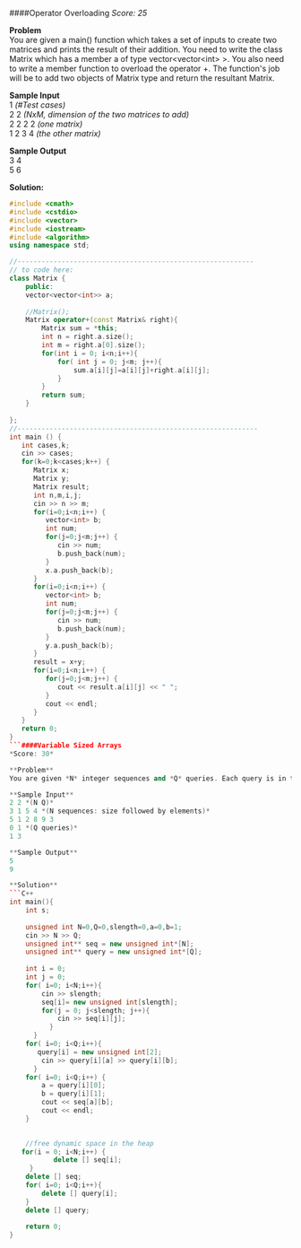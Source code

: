 ####Operator Overloading
*Score: 25*

**Problem**  
You are given a main() function which takes a set of inputs to create two matrices and prints the result of their addition. You need to write the class Matrix which has a member a of type vector\<vector\<int\> \>. You also need to write a member function to overload the operator +. The function's job will be to add two objects of Matrix type and return the resultant Matrix.  

**Sample Input**  
1 	*(#Test cases)*  
2 2 	*(NxM, dimension of the two matrices to add)*  
2 2 2 2 *(one matrix)*	
1 2 3 4 *(the other matrix)* 

**Sample Output**  
3 4  
5 6  

**Solution:**  
```C++
#include <cmath>
#include <cstdio>
#include <vector>
#include <iostream>
#include <algorithm>
using namespace std;

//-----------------------------------------------------------
// to code here:
class Matrix {
    public:
    vector<vector<int>> a;
    
    //Matrix();
    Matrix operator+(const Matrix& right){
        Matrix sum = *this;
        int n = right.a.size();
        int m = right.a[0].size();
        for(int i = 0; i<n;i++){
            for( int j = 0; j<m; j++){
                sum.a[i][j]=a[i][j]+right.a[i][j];
            }
        }
        return sum;
    }
    
};
//------------------------------------------------------------
int main () {
   int cases,k;
   cin >> cases;
   for(k=0;k<cases;k++) {
      Matrix x;
      Matrix y;
      Matrix result;
      int n,m,i,j;
      cin >> n >> m;
      for(i=0;i<n;i++) {
         vector<int> b;
         int num;
         for(j=0;j<m;j++) {
            cin >> num;
            b.push_back(num);
         }
         x.a.push_back(b);
      }
      for(i=0;i<n;i++) {
         vector<int> b;
         int num;
         for(j=0;j<m;j++) {
            cin >> num;
            b.push_back(num);
         }
         y.a.push_back(b);
      }
      result = x+y;
      for(i=0;i<n;i++) {
         for(j=0;j<m;j++) {
            cout << result.a[i][j] << " ";
         }
         cout << endl;
      }
   }  
   return 0;
}
```####Variable Sized Arrays
*Score: 30*  

**Problem**  
You are given *N* integer sequences and *Q* queries. Each query is in the following format: "*a* *b*" where *a* denotes the index of the sequence, and *b* denotes the index of the element in that sequence. Your task is to find the value of the element described in each query.  

**Sample Input**  
2 2 *(N Q)*  
3 1 5 4 *(N sequences: size followed by elements)*  
5 1 2 8 9 3  
0 1 *(Q queries)*  
1 3  

**Sample Output**  
5  
9  

**Solution**  
```C++
int main(){
    int s;
    
    unsigned int N=0,Q=0,slength=0,a=0,b=1;
    cin >> N >> Q;
    unsigned int** seq = new unsigned int*[N];
    unsigned int** query = new unsigned int*[Q];
       
    int i = 0;
    int j = 0;
    for( i=0; i<N;i++){
        cin >> slength;
        seq[i]= new unsigned int[slength];
        for(j = 0; j<slength; j++){
            cin >> seq[i][j];
          }
      }
    for( i=0; i<Q;i++){
       query[i] = new unsigned int[2];
        cin >> query[i][a] >> query[i][b];
      }
    for( i=0; i<Q;i++) {
        a = query[i][0];
        b = query[i][1];
        cout << seq[a][b];
        cout << endl;
    }
  

    //free dynamic space in the heap
   for(i = 0; i<N;i++) {
           delete [] seq[i];
     }
    delete [] seq;
    for( i=0; i<Q;i++){
        delete [] query[i];
    }
    delete [] query;
      
	return 0;
}
```